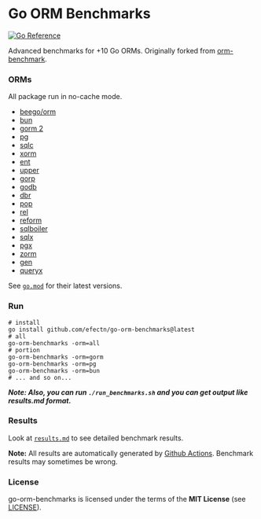 # Go ORM Benchmarks

[![Go Reference](https://pkg.go.dev/badge/github.com/efectn/go-orm-benchmarks.svg)](https://pkg.go.dev/github.com/efectn/go-orm-benchmarks)

Advanced benchmarks for +10 Go ORMs. Originally forked from [orm-benchmark](https://github.com/frederikhors/orm-benchmark).

### ORMs

All package run in no-cache mode.

- [beego/orm](https://github.com/astaxie/beego/tree/master/orm)
- [bun](https://github.com/uptrace/bun)
- [gorm 2](https://github.com/go-gorm/gorm)
- [pg](https://github.com/go-pg/pg)
- [sqlc](https://github.com/kyleconroy/sqlc)
- [xorm](https://github.com/xormplus/xorm)
- [ent](https://github.com/ent/ent)
- [upper](https://github.com/upper/db)
- [gorp](https://github.com/go-gorp/gorp)
- [godb](https://github.com/samonzeweb/godb)
- [dbr](https://github.com/gocraft/dbr/)
- [pop](https://github.com/gobuffalo/pop)
- [rel](https://github.com/go-rel/rel)
- [reform](https://github.com/go-reform/reform)
- [sqlboiler](https://github.com/volatiletech/sqlboiler)
- [sqlx](https://github.com/jmoiron/sqlx)
- [pgx](https://github.com/jackc/pgx)
- [zorm](https://gitee.com/chunanyong/zorm)
- [gen](https://gorm.io/gen/index.html)
- [queryx](https://github.com/swiftcarrot/queryx)

See [`go.mod`](go.mod) for their latest versions.

### Run

```shell
# install
go install github.com/efectn/go-orm-benchmarks@latest
# all
go-orm-benchmarks -orm=all
# portion
go-orm-benchmarks -orm=gorm
go-orm-benchmarks -orm=pg
go-orm-benchmarks -orm=bun
# ... and so on...
```

**_Note: Also, you can run `./run_benchmarks.sh` and you can get output like results.md format._**

### Results
Look at [`results.md`](results.md) to see detailed benchmark results.

**Note:** All results are automatically generated by [Github Actions](https://github.com/features/actions). Benchmark results may sometimes be wrong.

### License

go-orm-benchmarks is licensed under the terms of the **MIT License** (see [LICENSE](LICENSE)).
